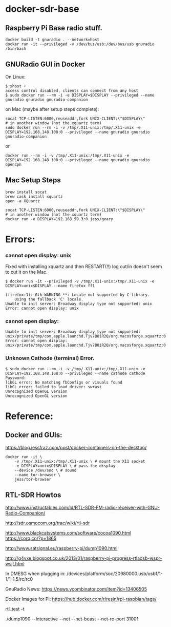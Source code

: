 # docker-sdr-base

## Raspberry Pi Base radio stuff.

```
docker build -t gnuradio . --network=host
docker run -it --privileged -v /dev/bus/usb:/dev/bus/usb gnuradio /bin/bash
```



## GNURadio GUI in Docker
On Linux:
```
$ xhost +
access control disabled, clients can connect from any host
$ sudo docker run --rm -i -e DISPLAY=$DISPLAY --privileged --name gnuradio gnuradio gnuradio-companion
```

on Mac (maybe after setup steps complete):
```
socat TCP-LISTEN:6000,reuseaddr,fork UNIX-CLIENT:\"$DISPLAY\"
# in another window (not the xquartz term)
sudo docker run --rm -i -v /tmp/.X11-unix:/tmp/.X11-unix -e DISPLAY=192.168.148.108:0 --privileged --name gnuradio gnuradio gnuradio-companion
```
or
```
docker run --rm -i -v /tmp/.X11-unix:/tmp/.X11-unix -e DISPLAY=192.168.148.108:0 --privileged --name gnuradio gnuradio opencpn

```



## Mac Setup Steps
```
brew install socat
brew cask install xquartz
open -a XQuartz

socat TCP-LISTEN:6000,reuseaddr,fork UNIX-CLIENT:\"$DISPLAY\"
# in another window (not the xquartz term)
docker run -e DISPLAY=192.168.59.3:0 jess/geary
```


# Errors:

### cannot open display: unix

Fixed with installing xquartz and then RESTART(!!) log out/in doesn't seem to cut it on the Mac.
```
$ docker run -it --privileged -v /tmp/.X11-unix:/tmp/.X11-unix -e DISPLAY=unix$DISPLAY --name firefox ff1

(firefox:1): Gtk-WARNING **: Locale not supported by C library.
	Using the fallback 'C' locale.
Unable to init server: Broadway display type not supported: unix
Error: cannot open display: unix
```

### cannot open display:
```
Unable to init server: Broadway display type not supported: unix/private/tmp/com.apple.launchd.Tjv7B0iR2Q/org.macosforge.xquartz:0
Error: cannot open display: unix/private/tmp/com.apple.launchd.Tjv7B0iR2Q/org.macosforge.xquartz:0
```

### Unknown Cathode (terminal) Error.

```
$ sudo docker run --rm -i -v /tmp/.X11-unix:/tmp/.X11-unix -e DISPLAY=192.168.148.108:0 --privileged --name cathode cathode
Password:
libGL error: No matching fbConfigs or visuals found
libGL error: failed to load driver: swrast
Unrecognized OpenGL version
Unrecognized OpenGL version
```

# Reference:

## Docker and GUIs:
https://blog.jessfraz.com/post/docker-containers-on-the-desktop/

```
docker run -it \
    -v /tmp/.X11-unix:/tmp/.X11-unix \ # mount the X11 socket
    -e DISPLAY=unix$DISPLAY \ # pass the display
    --device /dev/snd \ # sound
    --name tor-browser \
    jess/tor-browser
```
## RTL-SDR Howtos
http://www.instructables.com/id/RTL-SDR-FM-radio-receiver-with-GNU-Radio-Companion/

http://sdr.osmocom.org/trac/wiki/rtl-sdr

http://www.blackcatsystems.com/software/cocoa1090.html
https://corq.co/?p=1865

http://www.satsignal.eu/raspberry-pi/dump1090.html

http://g4vxe.blogspot.co.uk/2013/01/raspberry-pi-progress-rtladsb-wspr-wsjt.html

In DMESG when plugging in:
 /devices/platform/soc/20980000.usb/usb1/1-1/1-1.5/rc/rc0

GnuRadio News:
https://news.ycombinator.com/item?id=13406505

Docker Images for Pi:
https://hub.docker.com/r/resin/rpi-raspbian/tags/

  rtl_test -t

  ./dump1090  --interactive  --net  --net-beast  --net-ro-port 31001
